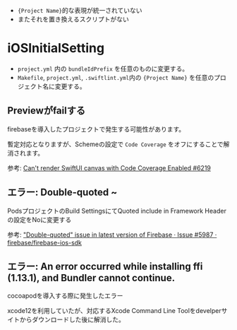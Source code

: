 

* `{Project Name}`的な表現が統一されていない
* またそれを置き換えるスクリプトがない


# iOSInitialSetting

* `project.yml` 内の `bundleIdPrefix` を任意のものに変更する。
* `Makefile`, `project.yml`, `.swiftlint.yml`内の `{Project Name}` を任意のプロジェクト名に変更する。

## Previewがfailする

firebaseを導入したプロジェクトで発生する可能性があります。

暫定対応となりますが、Schemeの設定で `Code Coverage` をオフにすることで解消されます。

参考: [Can't render SwiftUI canvas with Code Coverage Enabled #6219](https://github.com/firebase/firebase-ios-sdk/issues/6219)

## エラー: Double-quoted ~

PodsプロジェクトのBuild SettingsにてQuoted include in Framework Headerの設定をNoに変更する

参考: ["Double-quoted" issue in latest version of Firebase · Issue #5987 · firebase/firebase-ios-sdk](https://github.com/firebase/firebase-ios-sdk/issues/6219) 

## エラー: An error occurred while installing ffi (1.13.1), and Bundler cannot continue.

cocoapodを導入する際に発生したエラー

xcode12を利用していたが、対応するXcode Command Line Toolをdevelperサイトからダウンロードした後に解消した。
